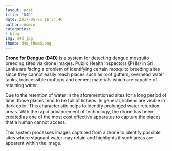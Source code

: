 ```yaml
---
layout: post
title: "D4D"
date: 2017-05-25 16:54:46
author: Admin
categories:
- blog
img: d4d.jpg
thumb: d4d_thumb.png
---
```


<b>Drone for Dengue (D4D)</b> is a system for detecting dengue mosquito breeding sites via drone images. Public Health Inspectors (PHIs) in Sri Lanka are facing a problem of identifying certain mosquito breeding sites since they cannot easily reach places such as roof gutters, overhead water tanks,
inaccessible rooftops and cement materials which are capable of retaining water. <!--more-->

Due to the retention of water in the aforementioned sites for a long period of time, those places tend to be full of lichens. In general, lichens are visible in dark color. This characteristic helps to identify prolonged water retention areas. With the rapid advancement of technology, the drone has been created as one of the most cost effective apparatus to capture the places that a human cannot access. 

This system processes images captured from a drone to identify possible sites where stagnant water may retain and highlights if such areas are apparent within the image. 

